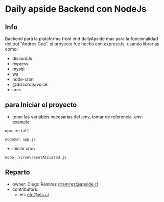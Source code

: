 # Daily apside Backend con NodeJs #

## Info
Backend para la plataforma front end dailyApside mas para la funcionalidad del bot "Andres Cea". el proyecto fue hecho con expressJs, usando librerias como:
- discordJs
- express
- mysql
- ws
- node-cron
- @discordjs/voice
- cors

## para Iniciar el proyecto
- tener las variables necesarias del .env, tomar de referencia .env-example
  
```
npm install
```
```
nodemon app.js
```

- iniciar cron

```
node .\cron\resetAssisted.js
```

## Reparto

- owner: Diego Ramirez dramirez@apside.cl
- contributors:
  - etc etc@etc.cl